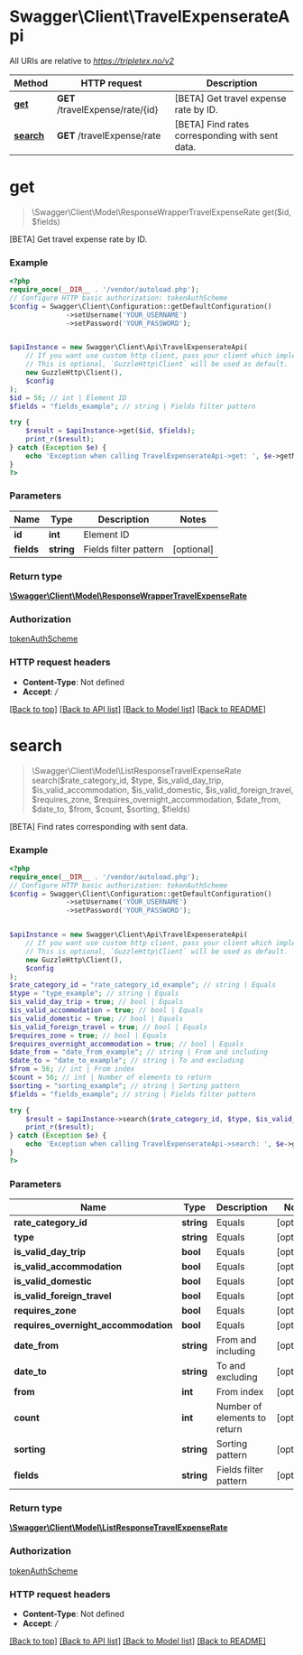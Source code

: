 # Swagger\Client\TravelExpenserateApi

All URIs are relative to *https://tripletex.no/v2*

Method | HTTP request | Description
------------- | ------------- | -------------
[**get**](TravelExpenserateApi.md#get) | **GET** /travelExpense/rate/{id} | [BETA] Get travel expense rate by ID.
[**search**](TravelExpenserateApi.md#search) | **GET** /travelExpense/rate | [BETA] Find rates corresponding with sent data.

# **get**
> \Swagger\Client\Model\ResponseWrapperTravelExpenseRate get($id, $fields)

[BETA] Get travel expense rate by ID.

### Example
```php
<?php
require_once(__DIR__ . '/vendor/autoload.php');
// Configure HTTP basic authorization: tokenAuthScheme
$config = Swagger\Client\Configuration::getDefaultConfiguration()
              ->setUsername('YOUR_USERNAME')
              ->setPassword('YOUR_PASSWORD');


$apiInstance = new Swagger\Client\Api\TravelExpenserateApi(
    // If you want use custom http client, pass your client which implements `GuzzleHttp\ClientInterface`.
    // This is optional, `GuzzleHttp\Client` will be used as default.
    new GuzzleHttp\Client(),
    $config
);
$id = 56; // int | Element ID
$fields = "fields_example"; // string | Fields filter pattern

try {
    $result = $apiInstance->get($id, $fields);
    print_r($result);
} catch (Exception $e) {
    echo 'Exception when calling TravelExpenserateApi->get: ', $e->getMessage(), PHP_EOL;
}
?>
```

### Parameters

Name | Type | Description  | Notes
------------- | ------------- | ------------- | -------------
 **id** | **int**| Element ID |
 **fields** | **string**| Fields filter pattern | [optional]

### Return type

[**\Swagger\Client\Model\ResponseWrapperTravelExpenseRate**](../Model/ResponseWrapperTravelExpenseRate.md)

### Authorization

[tokenAuthScheme](../../README.md#tokenAuthScheme)

### HTTP request headers

 - **Content-Type**: Not defined
 - **Accept**: */*

[[Back to top]](#) [[Back to API list]](../../README.md#documentation-for-api-endpoints) [[Back to Model list]](../../README.md#documentation-for-models) [[Back to README]](../../README.md)

# **search**
> \Swagger\Client\Model\ListResponseTravelExpenseRate search($rate_category_id, $type, $is_valid_day_trip, $is_valid_accommodation, $is_valid_domestic, $is_valid_foreign_travel, $requires_zone, $requires_overnight_accommodation, $date_from, $date_to, $from, $count, $sorting, $fields)

[BETA] Find rates corresponding with sent data.

### Example
```php
<?php
require_once(__DIR__ . '/vendor/autoload.php');
// Configure HTTP basic authorization: tokenAuthScheme
$config = Swagger\Client\Configuration::getDefaultConfiguration()
              ->setUsername('YOUR_USERNAME')
              ->setPassword('YOUR_PASSWORD');


$apiInstance = new Swagger\Client\Api\TravelExpenserateApi(
    // If you want use custom http client, pass your client which implements `GuzzleHttp\ClientInterface`.
    // This is optional, `GuzzleHttp\Client` will be used as default.
    new GuzzleHttp\Client(),
    $config
);
$rate_category_id = "rate_category_id_example"; // string | Equals
$type = "type_example"; // string | Equals
$is_valid_day_trip = true; // bool | Equals
$is_valid_accommodation = true; // bool | Equals
$is_valid_domestic = true; // bool | Equals
$is_valid_foreign_travel = true; // bool | Equals
$requires_zone = true; // bool | Equals
$requires_overnight_accommodation = true; // bool | Equals
$date_from = "date_from_example"; // string | From and including
$date_to = "date_to_example"; // string | To and excluding
$from = 56; // int | From index
$count = 56; // int | Number of elements to return
$sorting = "sorting_example"; // string | Sorting pattern
$fields = "fields_example"; // string | Fields filter pattern

try {
    $result = $apiInstance->search($rate_category_id, $type, $is_valid_day_trip, $is_valid_accommodation, $is_valid_domestic, $is_valid_foreign_travel, $requires_zone, $requires_overnight_accommodation, $date_from, $date_to, $from, $count, $sorting, $fields);
    print_r($result);
} catch (Exception $e) {
    echo 'Exception when calling TravelExpenserateApi->search: ', $e->getMessage(), PHP_EOL;
}
?>
```

### Parameters

Name | Type | Description  | Notes
------------- | ------------- | ------------- | -------------
 **rate_category_id** | **string**| Equals | [optional]
 **type** | **string**| Equals | [optional]
 **is_valid_day_trip** | **bool**| Equals | [optional]
 **is_valid_accommodation** | **bool**| Equals | [optional]
 **is_valid_domestic** | **bool**| Equals | [optional]
 **is_valid_foreign_travel** | **bool**| Equals | [optional]
 **requires_zone** | **bool**| Equals | [optional]
 **requires_overnight_accommodation** | **bool**| Equals | [optional]
 **date_from** | **string**| From and including | [optional]
 **date_to** | **string**| To and excluding | [optional]
 **from** | **int**| From index | [optional]
 **count** | **int**| Number of elements to return | [optional]
 **sorting** | **string**| Sorting pattern | [optional]
 **fields** | **string**| Fields filter pattern | [optional]

### Return type

[**\Swagger\Client\Model\ListResponseTravelExpenseRate**](../Model/ListResponseTravelExpenseRate.md)

### Authorization

[tokenAuthScheme](../../README.md#tokenAuthScheme)

### HTTP request headers

 - **Content-Type**: Not defined
 - **Accept**: */*

[[Back to top]](#) [[Back to API list]](../../README.md#documentation-for-api-endpoints) [[Back to Model list]](../../README.md#documentation-for-models) [[Back to README]](../../README.md)

